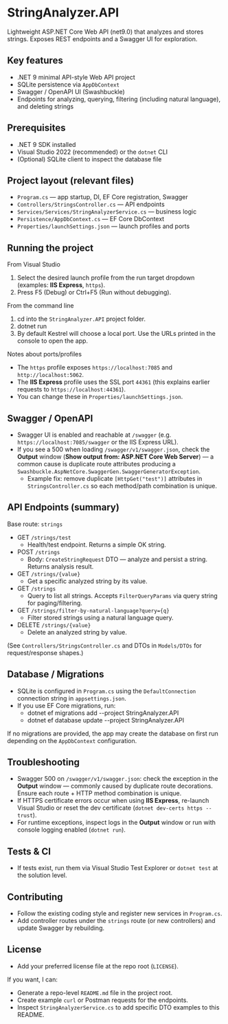 ﻿# StringAnalyzer.API

Lightweight ASP.NET Core Web API (net9.0) that analyzes and stores strings. Exposes REST endpoints and a Swagger UI for exploration.

## Key features
- .NET 9 minimal API-style Web API project
- SQLite persistence via `AppDbContext`
- Swagger / OpenAPI UI (Swashbuckle)
- Endpoints for analyzing, querying, filtering (including natural language), and deleting strings

## Prerequisites
- .NET 9 SDK installed
- Visual Studio 2022 (recommended) or the `dotnet` CLI
- (Optional) SQLite client to inspect the database file

## Project layout (relevant files)
- `Program.cs` — app startup, DI, EF Core registration, Swagger
- `Controllers/StringsController.cs` — API endpoints
- `Services/Services/StringAnalyzerService.cs` — business logic
- `Persistence/AppDbContext.cs` — EF Core DbContext
- `Properties/launchSettings.json` — launch profiles and ports

## Running the project

From Visual Studio
1. Select the desired launch profile from the run target dropdown (examples: __IIS Express__, `https`).
2. Press F5 (Debug) or Ctrl+F5 (Run without debugging).

From the command line
1. cd into the `StringAnalyzer.API` project folder.
2. dotnet run
3. By default Kestrel will choose a local port. Use the URLs printed in the console to open the app.

Notes about ports/profiles
- The `https` profile exposes `https://localhost:7085` and `http://localhost:5062`.
- The __IIS Express__ profile uses the SSL port `44361` (this explains earlier requests to `https://localhost:44361`).
- You can change these in `Properties/launchSettings.json`.

## Swagger / OpenAPI
- Swagger UI is enabled and reachable at `/swagger` (e.g. `https://localhost:7085/swagger` or the IIS Express URL).
- If you see a 500 when loading `/swagger/v1/swagger.json`, check the __Output__ window (__Show output from: ASP.NET Core Web Server__) — a common cause is duplicate route attributes producing a `Swashbuckle.AspNetCore.SwaggerGen.SwaggerGeneratorException`.
  - Example fix: remove duplicate `[HttpGet("test")]` attributes in `StringsController.cs` so each method/path combination is unique.

## API Endpoints (summary)
Base route: `strings`

- GET `/strings/test`  
  - Health/test endpoint. Returns a simple OK string.
- POST `/strings`  
  - Body: `CreateStringRequest` DTO — analyze and persist a string. Returns analysis result.
- GET `/strings/{value}`  
  - Get a specific analyzed string by its value.
- GET `/strings`  
  - Query to list all strings. Accepts `FilterQueryParams` via query string for paging/filtering.
- GET `/strings/filter-by-natural-language?query={q}`  
  - Filter stored strings using a natural language query.
- DELETE `/strings/{value}`  
  - Delete an analyzed string by value.

(See `Controllers/StringsController.cs` and DTOs in `Models/DTOs` for request/response shapes.)

## Database / Migrations
- SQLite is configured in `Program.cs` using the `DefaultConnection` connection string in `appsettings.json`.
- If you use EF Core migrations, run:
  - dotnet ef migrations add <Name> --project StringAnalyzer.API
  - dotnet ef database update --project StringAnalyzer.API

If no migrations are provided, the app may create the database on first run depending on the `AppDbContext` configuration.

## Troubleshooting
- Swagger 500 on `/swagger/v1/swagger.json`: check the exception in the __Output__ window — commonly caused by duplicate route decorations. Ensure each route + HTTP method combination is unique.
- If HTTPS certificate errors occur when using __IIS Express__, re-launch Visual Studio or reset the dev certificate (`dotnet dev-certs https --trust`).
- For runtime exceptions, inspect logs in the __Output__ window or run with console logging enabled (`dotnet run`).

## Tests & CI
- If tests exist, run them via Visual Studio Test Explorer or `dotnet test` at the solution level.

## Contributing
- Follow the existing coding style and register new services in `Program.cs`.
- Add controller routes under the `strings` route (or new controllers) and update Swagger by rebuilding.

## License
- Add your preferred license file at the repo root (`LICENSE`).

If you want, I can:
- Generate a repo-level `README.md` file in the project root.
- Create example `curl` or Postman requests for the endpoints.
- Inspect `StringAnalyzerService.cs` to add specific DTO examples to this README.